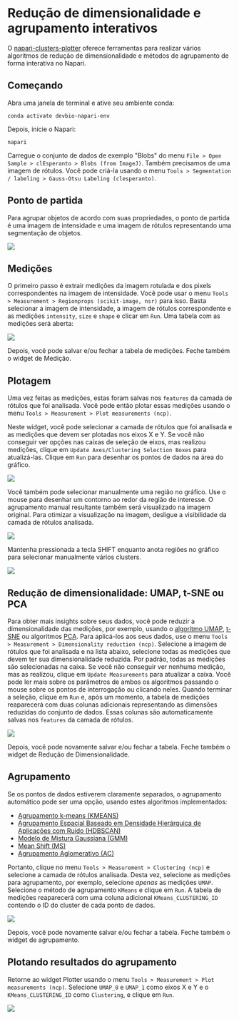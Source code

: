 # Redução de dimensionalidade e agrupamento interativos

O [napari-clusters-plotter](https://github.com/BiAPoL/napari-clusters-plotter) oferece ferramentas para realizar vários algoritmos de redução de dimensionalidade e métodos de agrupamento de forma interativa no Napari.

## Começando

Abra uma janela de terminal e ative seu ambiente conda:

```
conda activate devbio-napari-env
```

Depois, inicie o Napari:

```
napari
```

Carregue o conjunto de dados de exemplo "Blobs" do menu `File > Open Sample > clEsperanto > Blobs (from ImageJ)`.
Também precisamos de uma imagem de rótulos. Você pode criá-la usando o menu `Tools > Segmentation / labeling > Gauss-Otsu Labeling (clesperanto)`.

## Ponto de partida
Para agrupar objetos de acordo com suas propriedades, o ponto de partida é uma imagem de intensidade e uma imagem de rótulos
representando uma segmentação de objetos.

![](starting_point.png)

## Medições
O primeiro passo é extrair medições da imagem rotulada e dos pixels correspondentes na imagem de intensidade.
Você pode usar o menu `Tools > Measurement > Regionprops (scikit-image, nsr)` para isso.
Basta selecionar a imagem de intensidade, a imagem de rótulos correspondente e as medições `intensity`, `size` e `shape` e clicar em `Run`.
Uma tabela com as medições será aberta:

![](measure.png)

Depois, você pode salvar e/ou fechar a tabela de medições. Feche também o widget de Medição.

## Plotagem

Uma vez feitas as medições, estas foram salvas nos `features` da camada de rótulos que foi analisada.
Você pode então plotar essas medições usando o menu `Tools > Measurement > Plot measurements (ncp)`.

Neste widget, você pode selecionar a camada de rótulos que foi analisada e as medições que devem ser plotadas
nos eixos X e Y. Se você não conseguir ver opções nas caixas de seleção de eixos, mas realizou medições, clique
em `Update Axes/Clustering Selection Boxes` para atualizá-las. Clique em `Run` para desenhar os pontos de dados na área do gráfico.

![](plot_plain.png)

Você também pode selecionar manualmente uma região no gráfico. Use o mouse para desenhar um contorno ao redor da região de interesse. 
O agrupamento manual resultante também será visualizado na imagem original. 
Para otimizar a visualização na imagem, desligue a visibilidade da camada de rótulos analisada.

![](plot_interactive.png)

Mantenha pressionada a tecla SHIFT enquanto anota regiões no gráfico para selecionar manualmente vários clusters.

![](multi-select-manual-clustering.gif)

## Redução de dimensionalidade: UMAP, t-SNE ou PCA

Para obter mais insights sobre seus dados, você pode reduzir a dimensionalidade das medições, por exemplo,
usando o [algoritmo UMAP](https://umap-learn.readthedocs.io/en/latest/), [t-SNE](https://scikit-learn.org/stable/modules/generated/sklearn.manifold.TSNE.html)
ou algoritmos [PCA](https://scikit-learn.org/stable/modules/generated/sklearn.decomposition.PCA.html).
Para aplicá-los aos seus dados, use o menu `Tools > Measurement > Dimensionality reduction (ncp)`.
Selecione a imagem de rótulos que foi analisada e na lista abaixo, selecione todas as medições que devem ter sua dimensionalidade reduzida. 
Por padrão, todas as medições são selecionadas na caixa. Se você não conseguir ver nenhuma medição, mas as realizou, clique em `Update Measurements` para atualizar a caixa. 
Você pode ler mais sobre os parâmetros de ambos os algoritmos passando o mouse sobre os pontos de interrogação ou clicando neles. 
Quando terminar a seleção, clique em `Run` e, após um momento, a tabela de medições reaparecerá com duas colunas adicionais representando as dimensões reduzidas do conjunto de dados. 
Essas colunas são automaticamente salvas nos `features` da camada de rótulos.

![](umap.png)

Depois, você pode novamente salvar e/ou fechar a tabela. Feche também o widget de Redução de Dimensionalidade.

## Agrupamento

Se os pontos de dados estiverem claramente separados, o agrupamento automático pode ser uma opção, usando estes algoritmos implementados:
* [Agrupamento k-means (KMEANS)](https://towardsdatascience.com/k-means-clustering-algorithm-applications-evaluation-methods-and-drawbacks-aa03e644b48a)
* [Agrupamento Espacial Baseado em Densidade Hierárquica de Aplicações com Ruído (HDBSCAN)](https://hdbscan.readthedocs.io/en/latest/how_hdbscan_works.html)
* [Modelo de Mistura Gaussiana (GMM)](https://scikit-learn.org/stable/modules/mixture.html)
* [Mean Shift (MS)](https://scikit-learn.org/stable/auto_examples/cluster/plot_mean_shift.html#sphx-glr-auto-examples-cluster-plot-mean-shift-py)
* [Agrupamento Aglomerativo (AC)](https://scikit-learn.org/stable/modules/generated/sklearn.cluster.AgglomerativeClustering.html)

Portanto, clique no menu `Tools > Measurement > Clustering (ncp)` e selecione a camada de rótulos analisada.
Desta vez, selecione as medições para agrupamento, por exemplo, selecione _apenas_ as medições `UMAP`.
Selecione o método de agrupamento `KMeans` e clique em `Run`.
A tabela de medições reaparecerá com uma coluna adicional `KMeans_CLUSTERING_ID` contendo o ID do cluster de cada ponto de dados.

![](clustering.png)

Depois, você pode novamente salvar e/ou fechar a tabela. Feche também o widget de agrupamento.

## Plotando resultados do agrupamento
Retorne ao widget Plotter usando o menu `Tools > Measurement > Plot measurements (ncp)`.
Selecione `UMAP_0` e `UMAP_1` como eixos X e Y e o `KMeans_CLUSTERING_ID` como `Clustering`, e clique em `Run`.

![](kmeans_clusters_plot.png)